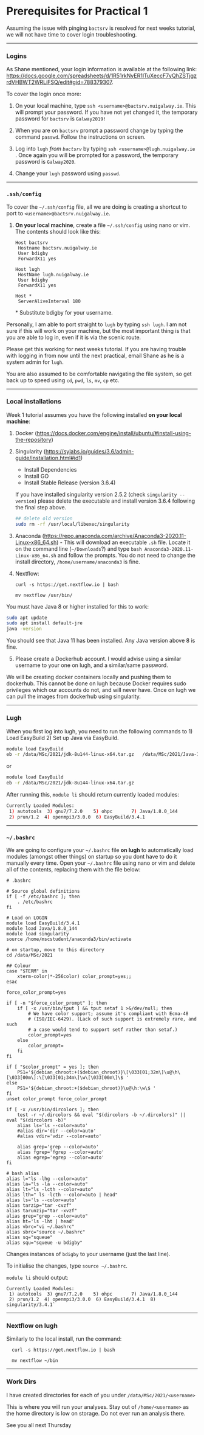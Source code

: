 # Prerequisites for Practical 1

Assuming the issue with pinging `bactsrv` is resolved for next weeks tutorial, we will not have time to cover login troubleshooting.

***

### Logins

As Shane mentioned, your login information is available at the following link: https://docs.google.com/spreadsheets/d/1R51rkNyER1lTuXeccF7yQhZSTjgzrdVHBWT2WRLiFSQ/edit#gid=788379307.

To cover the login once more:

1. On your local machine, type `ssh <username>@bactsrv.nuigalway.ie`. This will prompt your password. If you have not yet changed it, the temporary password for `bactsrv` is `Galway2019!`

2. When you are on `bactsrv` prompt a password change by typing the command `passwd`. Follow the instructions on screen.
3. Log into `lugh` *from `bactsrv`* by typing `ssh <username>@lugh.nuigalway.ie` . Once again you will be prompted for a password, the temporary password is `Galway2020`.
4. Change your `lugh` password using `passwd`.

***

### `.ssh/config`

To cover the `~/.ssh/config` file, all we are doing is creating a shortcut to port to `<username>@bactsrv.nuigalway.ie`.

1. **On your local machine**, create a file `~/.ssh/config` using nano or vim. The contents should look like this:

   ```
   Host bactsrv
   	Hostname bactsrv.nuigalway.ie
   	User bdigby
   	ForwardX11 yes

   Host lugh
   	HostName lugh.nuigalway.ie
   	User bdigby
   	ForwardX11 yes

   Host *
   	ServerAliveInterval 180
   ```

   \* Substitute bdigby for your username.

Personally, I am able to port straight to `lugh` by typing `ssh lugh`. I am not sure if this will work on your machine, but the most important thing is that you are able to log in, even if it is via the scenic route.

Please get this working for next weeks tutorial. If you are having trouble with logging in from now until the next practical, email Shane as he is a system admin for `lugh`.

You are also assumed to be comfortable navigating the file system, so get back up to speed using `cd`, `pwd`, `ls`, `mv`, `cp` etc.

***

### Local installations

Week 1 tutorial assumes you have the following installed **on your local machine**:

1. Docker (https://docs.docker.com/engine/install/ubuntu/#install-using-the-repository)

2. Singularity (https://sylabs.io/guides/3.6/admin-guide/installation.html#id1)

    - Install Dependencies
    - Install GO
    - Install Stable Release (version 3.6.4)
    
    If you have installed singularity version 2.5.2 (check `singularity --version`) please delete the executable and install version 3.6.4 following the final step above. 
    ```bash
    ## delete old version 
    sudo rm -rf /usr/local/libexec/singularity
    ```

3. Anaconda (https://repo.anaconda.com/archive/Anaconda3-2020.11-Linux-x86_64.sh) - This will download an executable `.sh` file. Locate it on the command line (`~/Downloads`?) and type `bash Anaconda3-2020.11-Linux-x86_64.sh` and follow the prompts. You do not need to change the install directory, `/home/username/anaconda3` is fine.

4. Nextflow:

   ```
   curl -s https://get.nextflow.io | bash

   mv nextflow /usr/bin/
   ```

You must have Java 8 or higher installed for this to work:

```bash
sudo apt update
sudo apt install default-jre
java -version
```

You should see that Java 11 has been installed. Any Java version above 8 is fine. 

5. Please create a Dockerhub account. I would advise using a similar username to your one on lugh, and a similar/same password.

We will be creating docker containers locally and pushing them to dockerhub. This cannot be done on lugh because Docker requires sudo privileges which our accounts do not, and will never have. Once on lugh we can pull the images from dockerhub using singularity.

***

### Lugh
When you first log into lugh, you need to run the following commands to 1) Load EasyBuild 2) Set up Java via EasyBuild. 

```bash
module load EasyBuild
eb -r /data/MSc/2021/jdk-8u144-linux-x64.tar.gz   /data/MSc/2021/Java-1.8.0_144.eb
```

or 

```bash
module load EasyBuild
eb -r /data/MSc/2021/jdk-8u144-linux-x64.tar.gz
```

After running this, `module li` should return currently loaded modules:

```bash
Currently Loaded Modules:
 1) autotools  3) gnu7/7.2.0    5) ohpc       7) Java/1.8.0_144
 2) prun/1.2  4) openmpi3/3.0.0  6) EasyBuild/3.4.1
 ```

***

### `~/.bashrc`

We are going to configure your `~/.bashrc` file **on lugh** to automatically load modules (amongst other things) on startup so you dont have to do it manually every time. Open your `~/.bashrc` file using nano or vim and delete all of the contents, replacing them with the file below:

```
# .bashrc

# Source global definitions
if [ -f /etc/bashrc ]; then
	. /etc/bashrc
fi

# Load on LOGIN
module load EasyBuild/3.4.1
module load Java/1.8.0_144
module load singularity
source /home/mscstudent/anaconda3/bin/activate

# on startup, move to this directory
cd /data/MSc/2021

## Colour
case "$TERM" in
    xterm-color|*-256color) color_prompt=yes;;
esac

force_color_prompt=yes

if [ -n "$force_color_prompt" ]; then
    if [ -x /usr/bin/tput ] && tput setaf 1 >&/dev/null; then
        # We have color support; assume it's compliant with Ecma-48
        # (ISO/IEC-6429). (Lack of such support is extremely rare, and such
        # a case would tend to support setf rather than setaf.)
        color_prompt=yes
    else
        color_prompt=
    fi
fi

if [ "$color_prompt" = yes ]; then
    PS1='${debian_chroot:+($debian_chroot)}\[\033[01;32m\]\u@\h\[\033[00m\]:\[\033[01;34m\]\w\[\033[00m\]\$ '
else
    PS1='${debian_chroot:+($debian_chroot)}\u@\h:\w\$ '
fi
unset color_prompt force_color_prompt

if [ -x /usr/bin/dircolors ]; then
    test -r ~/.dircolors && eval "$(dircolors -b ~/.dircolors)" || eval "$(dircolors -b)"
    alias ls='ls --color=auto'
    #alias dir='dir --color=auto'
    #alias vdir='vdir --color=auto'

    alias grep='grep --color=auto'
    alias fgrep='fgrep --color=auto'
    alias egrep='egrep --color=auto'
fi

# bash alias
alias l="ls -lhg --color=auto"
alias la="ls -la --color=auto"
alias lt="ls -lcth --color=auto"
alias lth=" ls -lcth --color=auto | head"
alias ls='ls --color=auto'
alias tarzip="tar -cvzf"
alias tarunzip="tar -xvzf"
alias grep="grep --color=auto"
alias ht='ls -lht | head'
alias vbrc="vi ~/.bashrc"
alias sbrc="source ~/.bashrc"
alias sq="squeue"
alias squ="squeue -u bdigby"
```

Changes instances of `bdigby` to your username (just the last line).

To initialise the changes, type `source ~/.bashrc`.

`module li` should output:

```
Currently Loaded Modules:
 1) autotools  3) gnu7/7.2.0    5) ohpc       7) Java/1.8.0_144
 2) prun/1.2  4) openmpi3/3.0.0  6) EasyBuild/3.4.1  8) singularity/3.4.1`
```

***

### Nextflow on lugh

Similarly to the local install, run the command:

```
  curl -s https://get.nextflow.io | bash

  mv nextflow ~/bin
```

***

### Work Dirs

I have created directories for each of you under `/data/MSc/2021/<username>`

This is where you will run your analyses. Stay out of `/home/<username>` as the home directory is low on storage. Do not ever run an analysis there.

See you all next Thursday
